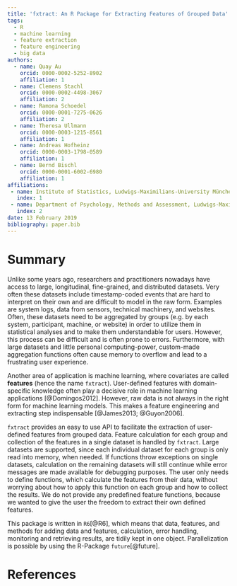 ```yaml
---
title: 'fxtract: An R Package for Extracting Features of Grouped Data'
tags:
  - R
  - machine learning
  - feature extraction
  - feature engineering
  - big data
authors:
  - name: Quay Au
    orcid: 0000-0002-5252-8902
    affiliation: 1
  - name: Clemens Stachl
    orcid: 0000-0002-4498-3067
    affiliation: 2
  - name: Ramona Schoedel
    orcid: 0000-0001-7275-0626
    affiliation: 2
  - name: Theresa Ullmann
    orcid: 0000-0003-1215-8561
    affiliation: 1
  - name: Andreas Hofheinz
    orcid: 0000-0003-1798-0589
    affiliation: 1
  - name: Bernd Bischl
    orcid: 0000-0001-6002-6980
    affiliation: 1
affiliations:
 - name: Institute of Statistics, Ludwigs-Maximilians-University München
   index: 1
 - name: Department of Psychology, Methods and Assessment, Ludwigs-Maximilians-University München
   index: 2
date: 13 February 2019
bibliography: paper.bib
---
```


# Summary
Unlike some years ago, researchers and practitioners nowadays have access to large, longitudinal, fine-grained, and distributed datasets. Very often these datasets include timestamp-coded events that are hard to interpret on their own and are difficult to model in the raw form. Examples are system logs, data from sensors, technical machinery, and websites.
Often, these datasets need to be aggregated by groups (e.g. by each system, participant, machine, or website) in order to utilize them in statistical analyses and to make them understandable for users. However, this process can be difficult and is often prone to errors. Furthermore, with large datasets and little personal computing-power, custom-made aggregation functions often cause memory to overflow and lead to a frustrating user experience. 

Another area of application is machine learning, where covariates are called **features** (hence the name ``fxtract``). 
User-defined features with domain-specific knowledge often play a decisive role in machine learning applications [@Domingos2012].
However, raw data is not always in the right form for machine learning models.
This makes a feature engineering and extracting step indispensable [@James2013; @Guyon2006].

``fxtract`` provides an easy to use API to facilitate the extraction of user-defined features from grouped data.
Feature calculation for each group and collection of the features in a single dataset is handled by ``fxtract``.
Large datasets are supported, since each individual dataset for each group is only read into memory, when needed. If functions throw exceptions on single datasets, calculation on the remaining datasets will still continue while error messages are made available for debugging purposes. 
The user only needs to define functions, which calculate the features from their data, without worrying about how to apply this function on each group and how to collect the results. We do not provide any predefined feature functions, because we wanted to give the user the freedom to extract their own defined features.

This package is written in ``R6``[@R6], which means that data, features, and methods for adding data and features, calculation, error handling, monitoring and retrieving results, are tidily kept in one object. Parallelization is possible by using the R-Package ``future``[@future].

# References
